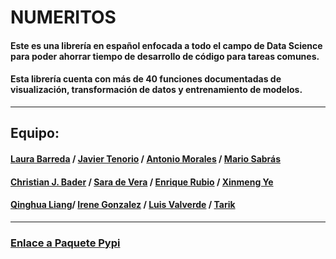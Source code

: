 # NUMERITOS

#### Este es una librería en español enfocada a todo el campo de Data Science para poder ahorrar tiempo de desarrollo de código para tareas comunes.

#### Esta librería cuenta con más de 40 funciones documentadas de visualización, transformación de datos y entrenamiento de modelos.

-----

## Equipo:

#### [Laura Barreda](https://github.com/lauragreemko) / [Javier Tenorio](https://github.com/75Engel) / [Antonio Morales](https://github.com/Toni2Morales) / [Mario Sabrás](https://github.com/Masara00)
#### [Christian J. Bader](https://github.com/jeromebader) / [Sara de Vera](https://github.com/saradevera) / [Enrique Rubio](https://github.com/EnriRuRu) / [Xinmeng Ye](https://github.com/xyaimao)
#### [Qinghua Liang](https://github.com/qinghua03)/ [Irene Gonzalez](https://github.com/irene-glez) / [Luis Valverde](https://github.com/lumivalsa) / [Tarik](https://github.com/tarikelhannach)

----
### [Enlace a Paquete Pypi]()
